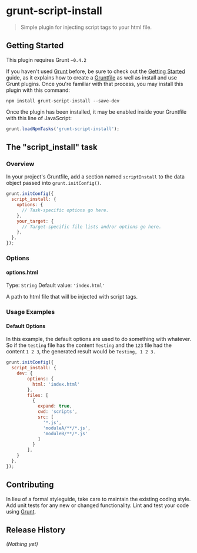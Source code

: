 # grunt-script-install

> Simple plugin for injecting script tags to your html file.

## Getting Started
This plugin requires Grunt `~0.4.2`

If you haven't used [Grunt](http://gruntjs.com/) before, be sure to check out the [Getting Started](http://gruntjs.com/getting-started) guide, as it explains how to create a [Gruntfile](http://gruntjs.com/sample-gruntfile) as well as install and use Grunt plugins. Once you're familiar with that process, you may install this plugin with this command:

```shell
npm install grunt-script-install --save-dev
```

Once the plugin has been installed, it may be enabled inside your Gruntfile with this line of JavaScript:

```js
grunt.loadNpmTasks('grunt-script-install');
```

## The "script_install" task

### Overview
In your project's Gruntfile, add a section named `scriptInstall` to the data object passed into `grunt.initConfig()`.

```js
grunt.initConfig({
  script_install: {
    options: {
      // Task-specific options go here.
    },
    your_target: {
      // Target-specific file lists and/or options go here.
    },
  },
});
```

### Options

#### options.html
Type: `String`
Default value: `'index.html'`

A path to html file that will be injected with script tags.

### Usage Examples

#### Default Options
In this example, the default options are used to do something with whatever. So if the `testing` file has the content `Testing` and the `123` file had the content `1 2 3`, the generated result would be `Testing, 1 2 3.`

```js
grunt.initConfig({
  script_install: {
    dev: {
	    options: {
	      html: 'index.html'
	    },
	    files: [
	      {
	        expand: true,
	        cwd: 'scripts',
	        src: [
	          '*.js',
	          'moduleA/**/*.js',
	          'moduleB/**/*.js'
	        ]
	      }
	    ],
    }
  },
});
```

## Contributing
In lieu of a formal styleguide, take care to maintain the existing coding style. Add unit tests for any new or changed functionality. Lint and test your code using [Grunt](http://gruntjs.com/).

## Release History
_(Nothing yet)_
